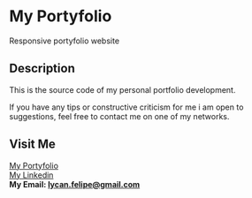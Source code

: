 # My Portyfolio
Responsive portyfolio website

## Description 
This is the source code of my personal portfolio development.


If you have any tips or constructive criticism for me i am open to suggestions, feel free to contact me on one of my networks.

## Visit Me
<a href='https://lycan-nt.github.io/my_portyfolio/'>My Portyfolio</a></br>
<a href='https://www.linkedin.com/in/felipe-d-santos-253577185/'>My Linkedin</a></br>
<b>My Email: lycan.felipe@gmail.com</b>

